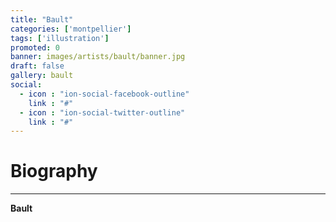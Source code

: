 ```yaml
---
title: "Bault"
categories: ['montpellier']
tags: ['illustration']
promoted: 0
banner: images/artists/bault/banner.jpg
draft: false
gallery: bault
social:
  - icon : "ion-social-facebook-outline"
    link : "#"
  - icon : "ion-social-twitter-outline"
    link : "#"
---
```


# Biography
---

**Bault**